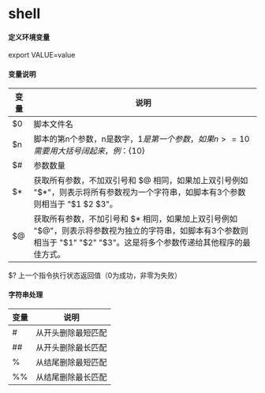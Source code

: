 
# shell

#### 定义环境变量
export VALUE=value

#### 变量说明
变量 | 说明
--- | ---
$0 | 脚本文件名
$n | 脚本的第n个参数，n是数字，$1是第一个参数，如果 n >= 10 需要用大括号阔起来，例：${10}
$# | 参数数量
$* | 获取所有参数，不加双引号和 $@ 相同，如果加上双引号例如 "$*"，则表示将所有参数视为一个字符串，如脚本有3个参数则相当于 "$1 $2 $3"。
$@ | 获取所有参数，不加引号和 $* 相同，如果加上双引号例如 "$@"，则表示将参数视为独立的字符串，如脚本有3个参数则相当于 "$1" "$2" "$3"。这是将多个参数传递给其他程序的最佳方式。

$? 上一个指令执行状态返回值（0为成功，非零为失败）

#### 字符串处理
变量 | 说明
--- | ---
# | 从开头删除最短匹配
## | 从开头删除最长匹配
% | 从结尾删除最短匹配
%% | 从结尾删除最长匹配
